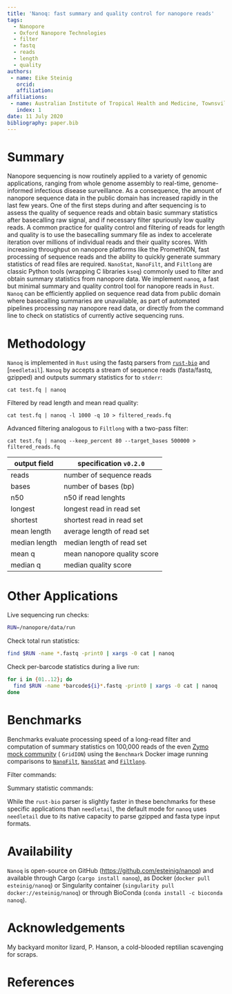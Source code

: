 ```yaml
---
title: 'Nanoq: fast summary and quality control for nanopore reads'
tags:
  - Nanopore
  - Oxford Nanopore Technologies
  - filter 
  - fastq
  - reads
  - length
  - quality
authors:
 - name: Eike Steinig
   orcid: 
   affiliation: 
affiliations:
 - name: Australian Institute of Tropical Health and Medicine, Townsville, Queensland, Australia
   index: 1
date: 11 July 2020
bibliography: paper.bib
---
```


# Summary

Nanopore sequencing is now routinely applied to a variety of genomic applications, ranging from whole genome assembly to real-time, genome-informed infectious disease surveillance. As a consequence, the amount of nanopore sequence data in the public domain has increased rapidly in the last few years. One of the first steps during and after sequencing is to assess the quality of sequence reads and obtain basic summary statistics after basecalling raw signal, and if necessary filter spuriously low quality reads. A common practice for quality control and filtering of reads for length and quality is to use the basecalling summary file as index to accelerate iteration over millions of individual reads and their quality scores. With increasing throughput on nanopore platforms like the PromethION, fast processing of sequence reads and the ability to quickly generate summary statistics of read files are required. `NanoStat`, `NanoFilt`, and `Filtlong` are classic Python tools (wrapping C libraries `kseq`) commonly used to filter and obtain summary statistics from nanopore data. We implement `nanoq`, a fast but minimal summary and quality control tool for nanopore reads in `Rust`. `Nanoq` can be efficiently applied on sequence read data from public domain where basecalling summaries are unavailable, as part of automated pipelines processing nay nanopore read data, or directly from the command line to check on statistics of currently active sequencing runs.

# Methodology

`Nanoq` is implemented in `Rust` using the fastq parsers from [`rust-bio`]() and [`needletail`]. `Nanoq` by accepts a stream of sequence reads (fasta/fastq, gzipped) and outputs summary statistics for to `stderr`:

```
cat test.fq | nanoq
```

Filtered by read length and mean read quality:

```
cat test.fq | nanoq -l 1000 -q 10 > filtered_reads.fq 
```

Advanced filtering analogous to `Filtlong` with a two-pass filter:

```
cat test.fq | nanoq --keep_percent 80 --target_bases 500000 > filtered_reads.fq 
```



| output field    |  specification `v0.2.0`                                           |
| -------------   | ----------------------------------|
| reads           | number of sequence reads          | 
| bases           | number of bases (bp)              | 
| n50             | n50 if read lenghts               | 
| longest         | longest read in read set          | 
| shortest        | shortest read in read set         | 
| mean length     | average length of read set        | 
| median length   | median length of read set         | 
| mean q          | mean nanopore quality score       | 
| median q        | median quality score              | 


# Other Applications


Live sequencing run checks:

```bash
RUN=/nanopore/data/run
```

Check total run statistics:

```bash
find $RUN -name *.fastq -print0 | xargs -0 cat | nanoq
```

Check per-barcode statistics during a live run:

```bash
for i in {01..12}; do
  find $RUN -name *barcode${i}*.fastq -print0 | xargs -0 cat | nanoq
done
```

# Benchmarks


Benchmarks evaluate processing speed of a long-read filter and computation of summary statistics on 100,000 reads of the even [Zymo mock community](https://github.com/LomanLab/mockcommunity) ( `GridION`) using the `Benchmark` Docker image running comparisons to [`NanoFilt`](https://github.com/wdecoster/nanofilt), [`NanoStat`](https://github.com/wdecoster/nanostat) and [`Filtlong`](https://github.com/rrwick/Filtlong).

Filter commands:



Summary statistic commands:



While the `rust-bio` parser is slightly faster in these benchmarks for these specific applications than `needletail`, the default mode for `nanoq` uses `needletail` due to its native capacity to parse gzipped and fasta type input formats.

# Availability

`Nanoq` is open-source on GitHub (https://github.com/esteinig/nanoq) and available through Cargo (`cargo install nanoq`), as Docker (`docker pull esteinig/nanoq`) or Singularity container (`singularity pull docker://esteinig/nanoq`) or through BioConda (`conda install -c bioconda nanoq`).

# Acknowledgements

My backyard monitor lizard, P. Hanson, a cold-blooded reptilian scavenging for scraps.

# References


